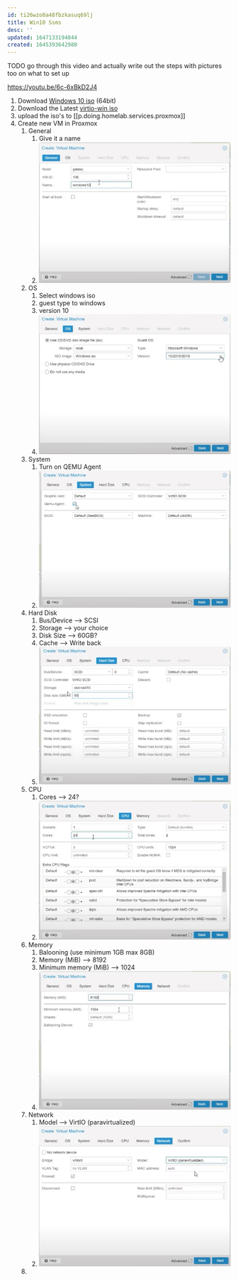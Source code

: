 ```yaml
---
id: ti26wzo0a48fbzkasuq69lj
title: Win10 Ssms
desc: ''
updated: 1647133194844
created: 1645393642980
---
```



TODO go through this video and actually write out the steps with pictures too on what to set up

<https://youtu.be/6c-6xBkD2J4>

1. Download [Windows 10 iso][0] (64bit)
2. Download the Latest [virtio-win iso][1]
3. upload the iso's to [[p.doing.homelab.services.proxmox]]
4. Create new VM in Proxmox
   1. General
      1. Give it a name 
      2. ![General](/assets/images/2022-03-12-16-52-44.png)
   2. OS
      1. Select windows iso
      2. guest type to windows
      3. version 10 
      4. ![OS](/assets/images/2022-03-12-16-53-32.png)
   3. System
      1. Turn on QEMU Agent 
      2. ![System](/assets/images/2022-03-12-16-54-16.png)
   4. Hard Disk
      1. Bus/Device --> SCSI
      2. Storage --> your choice
      3. Disk Size --> 60GB?
      4. Cache --> Write back
      5. ![hard disk](/assets/images/2022-03-12-16-56-29.png)
   5. CPU
      1. Cores --> 24?
      2. ![CPU](/assets/images/2022-03-12-16-57-19.png)
   6. Memory
      1. Balooning (use minimum 1GB max 8GB)
      2. Memory (MiB) --> 8192
      3. Minimum memory (MiB) --> 1024
      4. ![Memory](/assets/images/2022-03-12-16-58-55.png)
   7. Network
      1. Model --> VirtIO (paravirtualized)
      2. ![Network](/assets/images/2022-03-12-16-59-42.png)
   8. 

[0]: https://www.microsoft.com/en-us/software-download/windows10ISO
[1]: https://docs.fedoraproject.org/en-US/quick-docs/creating-windows-virtual-machines-using-virtio-drivers/index.html
